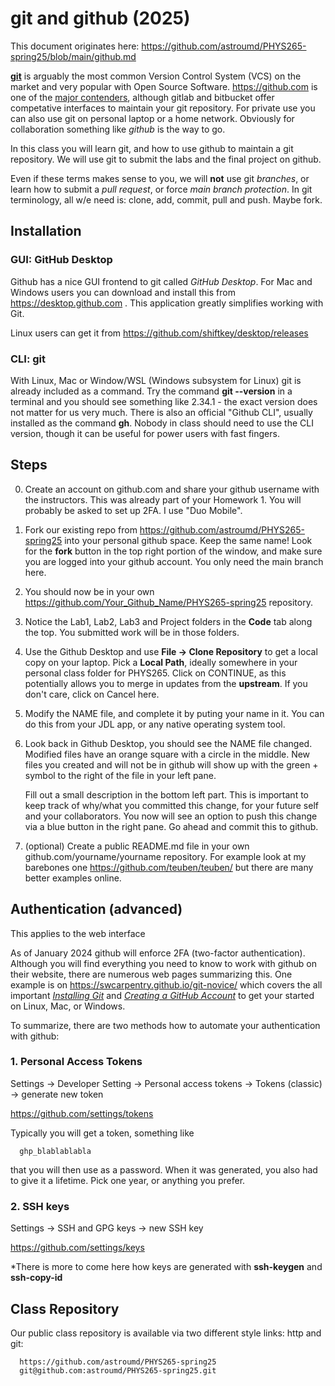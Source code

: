 # git and github (2025)

This document originates here: https://github.com/astroumd/PHYS265-spring25/blob/main/github.md

[**git**](https://xkcd.com/1597/) is arguably the most common Version
Control System (VCS) on the market and very popular with Open Source
Software. https://github.com is one of the [major
contenders](https://en.wikipedia.org/wiki/Comparison_of_source-code-hosting_facilities),
although gitlab and bitbucket offer competative interfaces to maintain
your git repository. For private use you can also use git on
personal laptop or a home network. Obviously for collaboration something
like *github* is the way to go.

In this class you will learn git, and how to use github to maintain a
git repository. We will use git to submit the labs and the final project on github.

Even if these terms makes sense to you, we will **not** use git *branches*, or
learn how to submit a *pull request*, or force *main branch protection*.
In git terminology, all w/e need is:  clone, add, commit, pull and push. Maybe fork.

## Installation

### GUI: GitHub Desktop

Github has a nice GUI frontend to git called *GitHub Desktop*.   For Mac and Windows users
you can download and install this 
from https://desktop.github.com . This application greatly simplifies working with Git.

Linux users can get it from https://github.com/shiftkey/desktop/releases

### CLI: git

With Linux, Mac or Window/WSL (Windows subsystem for Linux)
git is already included as a command. Try the command **git \-\-version** in
a terminal and you should see something like 2.34.1 - the exact version does not matter for
us very much. There is also an official "Github CLI", usually installed as the command
**gh**.  Nobody in class should need to use the CLI version, though it can be useful
for power users with fast fingers.


## Steps

0. Create an account on github.com and share your github username with the instructors.
   This was already part of your Homework 1. You will probably be asked to set up 2FA. I use "Duo Mobile".

1. Fork our existing repo from https://github.com/astroumd/PHYS265-spring25 into your personal github space.
   Keep the same name! Look for the **fork** button in the top right portion of the window, and make sure you
   are logged into your github account.  You only need the main branch here.

2. You should now be in your own https://github.com/Your_Github_Name/PHYS265-spring25 repository.

3. Notice the Lab1, Lab2, Lab3 and Project folders in the **Code** tab along the top.
   You submitted work will be in those folders.

4. Use the Github Desktop and use **File -> Clone Repository**  to get a local copy on your laptop. Pick a **Local Path**,
   ideally somewhere in your personal class folder for PHYS265. Click on CONTINUE, as this potentially allows you
   to merge in updates from the **upstream**. If you don't care, click on Cancel here.

5. Modify the NAME file, and complete it by puting your name in it. You can do this from your JDL app, or
   any native operating system tool.

6. Look back in Github Desktop, you should see the NAME file changed.
   Modified files have an orange square with a circle in the middle.
   New files you created and will not be in github
   will show up with the green + symbol to the right of the file in your left pane. 
   
   Fill out a small description in the bottom left part. This is important to keep track of why/what you
   committed this change, for your future self and your collaborators.
   You now will see an option to push this change via a blue button in the right pane.
   Go ahead and commit this to github. 

8. (optional) Create a public README.md file in your own github.com/yourname/yourname repository.
   For example look at my barebones one   https://github.com/teuben/teuben/   but there are many
   better examples online.

## Authentication (advanced)

This applies to the web interface

As of January 2024 github will enforce 2FA (two-factor authentication). Although you will find
everything you need to know to work with github on their website, there are numerous
web pages summarizing this. One example is on https://swcarpentry.github.io/git-novice/ which
covers the all important
[*Installing Git*](https://swcarpentry.github.io/git-novice/#installing-git)
and
[*Creating a GitHub Account*](https://swcarpentry.github.io/git-novice/#creating-a-github-account)
to get your started on Linux, Mac, or Windows.

To summarize, there are two methods how to automate your authentication with github:

### 1. Personal Access Tokens

Settings -> Developer Setting  -> Personal access tokens -> Tokens (classic) -> generate new token

https://github.com/settings/tokens

Typically you will get a token, something like

      ghp_blablablabla

that you will then use as a password. When it was generated, you also had to give it a lifetime. Pick one year,
or anything you prefer.

### 2. SSH keys

Settings -> SSH and GPG keys -> new SSH key

https://github.com/settings/keys

*There is more to come here how keys are generated with **ssh-keygen** and **ssh-copy-id**

## Class Repository

Our public class repository is available via two different style links: http and git:

      https://github.com/astroumd/PHYS265-spring25
      git@github.com:astroumd/PHYS265-spring25.git

